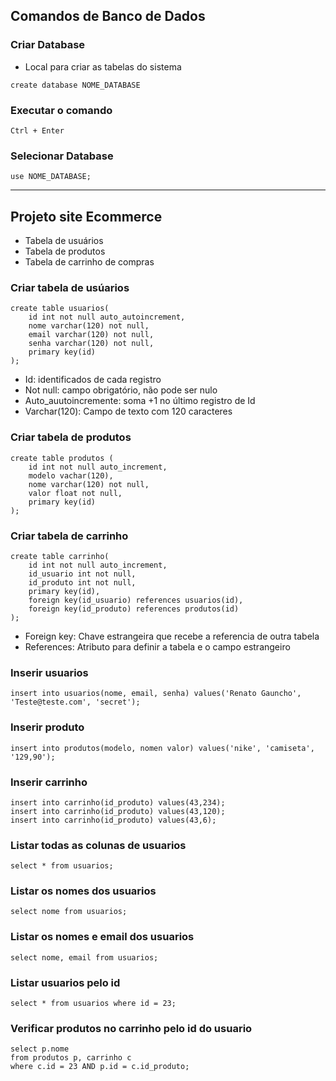 ## Comandos de Banco de Dados 

### Criar Database
* Local para criar as tabelas do sistema
```
create database NOME_DATABASE
```
### Executar o comando
```
Ctrl + Enter
```
### Selecionar Database
```
use NOME_DATABASE;
```
<hr>

## Projeto site Ecommerce
* Tabela de usuários 
* Tabela de produtos 
* Tabela de carrinho de compras

### Criar tabela de usúarios 
```
create table usuarios(
    id int not null auto_autoincrement,
    nome varchar(120) not null,
    email varchar(120) not null,
    senha varchar(120) not null,
    primary key(id)
);
```
* Id: identificados de cada registro
* Not null: campo obrigatório, não pode ser nulo
* Auto_auutoincremente: soma +1 no último registro de Id
* Varchar(120): Campo de texto com 120 caracteres 

### Criar tabela de produtos 
```
create table produtos (
    id int not null auto_increment,
    modelo vachar(120),
    nome varchar(120) not null,
    valor float not null,
    primary key(id)
);
```
### Criar tabela de carrinho
```
create table carrinho(
    id int not null auto_increment,
    id_usuario int not null,
    id_produto int not null,
    primary key(id),
    foreign key(id_usuario) references usuarios(id),
    foreign key(id_produto) references produtos(id)
);
```
* Foreign key: Chave estrangeira que recebe a referencia de outra tabela
* References: Atributo para definir a tabela e o campo estrangeiro

### Inserir usuarios
```
insert into usuarios(nome, email, senha) values('Renato Gauncho', 'Teste@teste.com', 'secret');
```
### Inserir produto
```
insert into produtos(modelo, nomen valor) values('nike', 'camiseta', '129,90');
```
### Inserir carrinho
```
insert into carrinho(id_produto) values(43,234);
insert into carrinho(id_produto) values(43,120);
insert into carrinho(id_produto) values(43,6);
```
### Listar todas as colunas de usuarios 
```
select * from usuarios; 
```
### Listar os nomes dos usuarios
```
select nome from usuarios;
```
### Listar os nomes e email dos usuarios
```
select nome, email from usuarios;
```
### Listar usuarios pelo id
```
select * from usuarios where id = 23;
```
### Verificar produtos no carrinho pelo id do usuario
```
select p.nome 
from produtos p, carrinho c
where c.id = 23 AND p.id = c.id_produto;
```